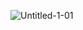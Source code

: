 <!--
**yahyamokaied/YahyaMokaied** is a ✨ _special_ ✨ repository because its `README.md` (this file) appears on your GitHub profile.

Here are some ideas to get you started:

- 🔭 I’m currently working on ...
- 🌱 I’m currently learning ...
- 👯 I’m looking to collaborate on ...
- 🤔 I’m looking for help with ...
- 💬 Ask me about ...
- 📫 How to reach me: ...
- 😄 Pronouns: ...
- ⚡ Fun fact: ...
-->

![Untitled-1-01](https://user-images.githubusercontent.com/50097658/98231855-45e53180-1f5d-11eb-84ad-f05632b6c672.png)
